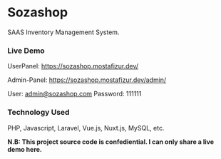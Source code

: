 # Sozashop
SAAS Inventory Management System.

### Live Demo
UserPanel: https://sozashop.mostafizur.dev/

Admin-Panel: https://sozashop.mostafizur.dev/admin/

User: admin@sozashop.com Password: 111111

### Technology Used
PHP, Javascript, Laravel, Vue.js, Nuxt.js, MySQL, etc.

**N.B: This project source code is confediential. I can only share a live demo here.**

